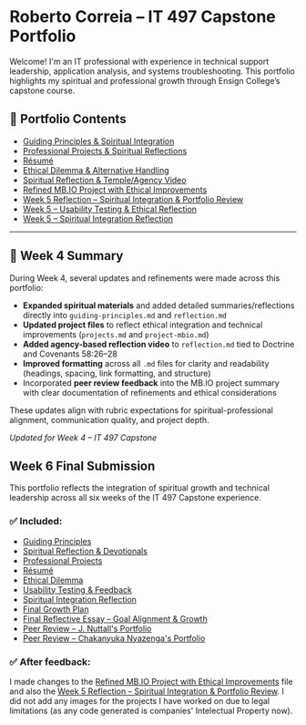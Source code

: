 # Roberto Correia – IT 497 Capstone Portfolio

Welcome! I'm an IT professional with experience in technical support leadership, application analysis, and systems troubleshooting. This portfolio highlights my spiritual and professional growth through Ensign College’s capstone course.

## 📌 Portfolio Contents
- [Guiding Principles & Spiritual Integration](./guiding-principles.md)
- [Professional Projects & Spiritual Reflections](./projects.md)
- [Résumé](./Resume/Roberto%20Correia%20Resume2.pdf)
- [Ethical Dilemma & Alternative Handling](./ethical-dilemma.md)
- [Spiritual Reflection & Temple/Agency Video](./reflection.md)
- [Refined MB.IO Project with Ethical Improvements](./project-mbio.md)
- [Week 5 Reflection – Spiritual Integration & Portfolio Review](./spiritual-review.md)
- [Week 5 – Usability Testing & Ethical Reflection](./usability-report.md)
- [Week 5 – Spiritual Integration Reflection](./spiritual-integration-map.md)


---

## 📅 Week 4 Summary

During Week 4, several updates and refinements were made across this portfolio:

- **Expanded spiritual materials** and added detailed summaries/reflections directly into `guiding-principles.md` and `reflection.md`
- **Updated project files** to reflect ethical integration and technical improvements (`projects.md` and `project-mbio.md`)
- **Added agency-based reflection video** to `reflection.md` tied to Doctrine and Covenants 58:26–28
- **Improved formatting** across all `.md` files for clarity and readability (headings, spacing, link formatting, and structure)
- Incorporated **peer review feedback** into the MB.IO project summary with clear documentation of refinements and ethical considerations

These updates align with rubric expectations for spiritual-professional alignment, communication quality, and project depth.

*Updated for Week 4 – IT 497 Capstone*

## Week 6 Final Submission

This portfolio reflects the integration of spiritual growth and technical leadership across all six weeks of the IT 497 Capstone experience.

### ✅ Included:
- [Guiding Principles](./guiding-principles.md)
- [Spiritual Reflection & Devotionals](./spiritual-review.md)
- [Professional Projects](./projects.md)
- [Résumé](./resume.pdf)
- [Ethical Dilemma](./ethical-dilemma.md)
- [Usability Testing & Feedback](./usability-report.md)
- [Spiritual Integration Reflection](./spiritual-integration-map.md)
- [Final Growth Plan](./final-action-plan.md)
- [Final Reflective Essay – Goal Alignment & Growth](./final-reflective-essay.md)
- [Peer Review – J. Nuttall's Portfolio](./peer-review-nuttall.md)
- [Peer Review – Chakanyuka Nyazenga's Portfolio](./peer-review-nyazenga.md)


### ✅ After feedback:

I made changes to the [Refined MB.IO Project with Ethical Improvements](./project-mbio.md) file and also the [Week 5 Reflection – Spiritual Integration & Portfolio Review](./spiritual-review.md).
I did not add any images for the projects I have worked on due to legal limitations (as any code generated is companies' Intelectual Property now).